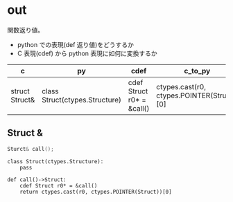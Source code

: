 # out

関数返り値。

* python での表現(def 返り値)をどうするか
* C 表現(cdef) から python 表現に如何に変換するか

| c              | py                             | cdef                      | c_to_py                                    |
|----------------|--------------------------------|---------------------------|--------------------------------------------|
| struct Struct& | class Struct(ctypes.Structure) | cdef Struct r0* = &call() | ctypes.cast(r0, ctypes.POINTER(Struct))[0] |

## Struct &

```c++
Sturct& call();
```

```cython
class Struct(ctypes.Structure):
    pass

def call()->Struct:
    cdef Struct r0* = &call()
    return ctypes.cast(r0, ctypes.POINTER(Struct))[0]
```
